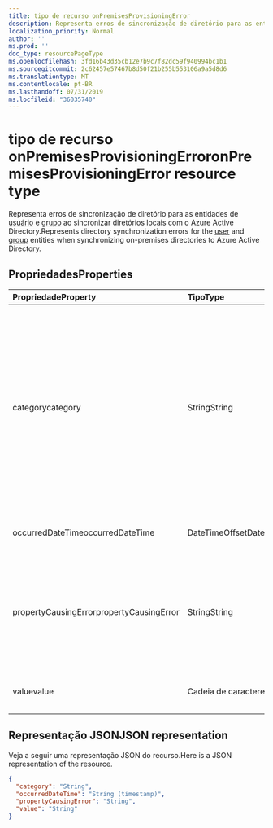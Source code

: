 ```yaml
---
title: tipo de recurso onPremisesProvisioningError
description: Representa erros de sincronização de diretório para as entidades de usuário e grupo ao sincronizar diretórios locais com o Azure Active Directory.
localization_priority: Normal
author: ''
ms.prod: ''
doc_type: resourcePageType
ms.openlocfilehash: 3fd16b43d35cb12e7b9c7f82dc59f940994bc1b1
ms.sourcegitcommit: 2c62457e57467b8d50f21b255b553106a9a5d8d6
ms.translationtype: MT
ms.contentlocale: pt-BR
ms.lasthandoff: 07/31/2019
ms.locfileid: "36035740"
---
```

# <a name="onpremisesprovisioningerror-resource-type"></a><span data-ttu-id="427cb-103">tipo de recurso onPremisesProvisioningError</span><span class="sxs-lookup"><span data-stu-id="427cb-103">onPremisesProvisioningError resource type</span></span>

<span data-ttu-id="427cb-104">Representa erros de sincronização de diretório para as entidades de [usuário](user.md) e [grupo](group.md) ao sincronizar diretórios locais com o Azure Active Directory.</span><span class="sxs-lookup"><span data-stu-id="427cb-104">Represents directory synchronization errors for the [user](user.md) and [group](group.md) entities when synchronizing on-premises directories to Azure Active Directory.</span></span>

## <a name="properties"></a><span data-ttu-id="427cb-105">Propriedades</span><span class="sxs-lookup"><span data-stu-id="427cb-105">Properties</span></span>

| <span data-ttu-id="427cb-106">Propriedade</span><span class="sxs-lookup"><span data-stu-id="427cb-106">Property</span></span> | <span data-ttu-id="427cb-107">Tipo</span><span class="sxs-lookup"><span data-stu-id="427cb-107">Type</span></span> | <span data-ttu-id="427cb-108">Descrição</span><span class="sxs-lookup"><span data-stu-id="427cb-108">Description</span></span> |
|:---------------|:--------|:----------|
|<span data-ttu-id="427cb-109">category</span><span class="sxs-lookup"><span data-stu-id="427cb-109">category</span></span>|<span data-ttu-id="427cb-110">String</span><span class="sxs-lookup"><span data-stu-id="427cb-110">String</span></span>| <span data-ttu-id="427cb-111">Categoria do erro de provisionamento.</span><span class="sxs-lookup"><span data-stu-id="427cb-111">Category of the provisioning error.</span></span> <span data-ttu-id="427cb-112">Observação: no momento, há apenas um valor possível.</span><span class="sxs-lookup"><span data-stu-id="427cb-112">Note: Currently, there is only one possible value.</span></span> <span data-ttu-id="427cb-113">Valor possível: *PropertyConflict* -indica que um valor de propriedade não é exclusivo.</span><span class="sxs-lookup"><span data-stu-id="427cb-113">Possible value: *PropertyConflict* - indicates a property value is not unique.</span></span> <span data-ttu-id="427cb-114">Outros objetos contêm o mesmo valor para a propriedade.</span><span class="sxs-lookup"><span data-stu-id="427cb-114">Other objects contain the same value for the property.</span></span> |
|<span data-ttu-id="427cb-115">occurredDateTime</span><span class="sxs-lookup"><span data-stu-id="427cb-115">occurredDateTime</span></span>|<span data-ttu-id="427cb-116">DateTimeOffset</span><span class="sxs-lookup"><span data-stu-id="427cb-116">DateTimeOffset</span></span>| <span data-ttu-id="427cb-117">A data e a hora em que o erro ocorreu.</span><span class="sxs-lookup"><span data-stu-id="427cb-117">The date and time at which the error occurred.</span></span> |
|<span data-ttu-id="427cb-118">propertyCausingError</span><span class="sxs-lookup"><span data-stu-id="427cb-118">propertyCausingError</span></span>|<span data-ttu-id="427cb-119">String</span><span class="sxs-lookup"><span data-stu-id="427cb-119">String</span></span>| <span data-ttu-id="427cb-120">Nome da propriedade de diretório que está causando o erro.</span><span class="sxs-lookup"><span data-stu-id="427cb-120">Name of the directory property causing the error.</span></span> <span data-ttu-id="427cb-121">Valores possíveis atuais: *userPrincipalName* ou *ProxyAddress*</span><span class="sxs-lookup"><span data-stu-id="427cb-121">Current possible values: *UserPrincipalName* or *ProxyAddress*</span></span> |
|<span data-ttu-id="427cb-122">value</span><span class="sxs-lookup"><span data-stu-id="427cb-122">value</span></span>|<span data-ttu-id="427cb-123">Cadeia de caracteres</span><span class="sxs-lookup"><span data-stu-id="427cb-123">String</span></span>| <span data-ttu-id="427cb-124">Valor da propriedade causando o erro.</span><span class="sxs-lookup"><span data-stu-id="427cb-124">Value of the property causing the error.</span></span> |

## <a name="json-representation"></a><span data-ttu-id="427cb-125">Representação JSON</span><span class="sxs-lookup"><span data-stu-id="427cb-125">JSON representation</span></span>
<span data-ttu-id="427cb-126">Veja a seguir uma representação JSON do recurso.</span><span class="sxs-lookup"><span data-stu-id="427cb-126">Here is a JSON representation of the resource.</span></span>

<!-- {
  "blockType": "resource",
  "optionalProperties": [

  ],
  "@odata.type": "microsoft.graph.onPremisesProvisioningError"
}-->

```json
{
  "category": "String",
  "occurredDateTime": "String (timestamp)",
  "propertyCausingError": "String",
  "value": "String"
}

```


<!-- uuid: 8fcb5dbc-d5aa-4681-8e31-b001d5168d79
2015-10-25 14:57:30 UTC -->
<!-- {
  "type": "#page.annotation",
  "description": "onPremisesProvisioningError resource",
  "keywords": "",
  "section": "documentation",
  "tocPath": ""
}-->
